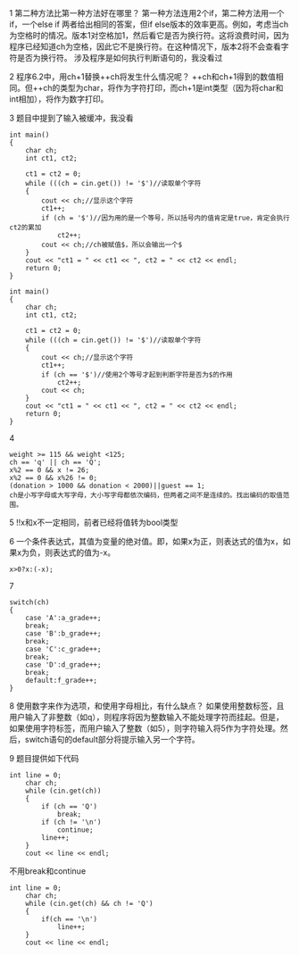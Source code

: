 1 第二种方法比第一种方法好在哪里？
第一种方法连用2个if，第二种方法用一个if，一个else if
两者给出相同的答案，但if else版本的效率更高。例如，考虑当ch为空格时的情况。版本1对空格加1，然后看它是否为换行符。这将浪费时间，因为程序已经知道ch为空格，因此它不是换行符。在这种情况下，版本2将不会查看字符是否为换行符。
涉及程序是如何执行判断语句的，我没看过

2 程序6.2中，用ch+1替换++ch将发生什么情况呢？
++ch和ch+1得到的数值相同。但++ch的类型为char，将作为字符打印，而ch+1是int类型（因为将char和int相加），将作为数字打印。

3 题目中提到了输入被缓冲，我没看
```
int main()
{
	char ch;
	int ct1, ct2;

	ct1 = ct2 = 0;
	while (((ch = cin.get()) != '$')//读取单个字符
	{
		cout << ch;//显示这个字符
		ct1++;
		if (ch = '$')//因为用的是一个等号，所以括号内的值肯定是true，肯定会执行ct2的累加
			ct2++;
		cout << ch;//ch被赋值$，所以会输出一个$
	}
	cout << "ct1 = " << ct1 << ", ct2 = " << ct2 << endl;
	return 0;
}
```

```
int main()
{
	char ch;
	int ct1, ct2;

	ct1 = ct2 = 0;
	while (((ch = cin.get()) != '$')//读取单个字符
	{
		cout << ch;//显示这个字符
		ct1++;
		if (ch == '$')//使用2个等号才起到判断字符是否为$的作用
			ct2++;
		cout << ch;
	}
	cout << "ct1 = " << ct1 << ", ct2 = " << ct2 << endl;
	return 0;
}
```

4 
```
weight >= 115 && weight <125;
ch == 'q' || ch == 'Q';
x%2 == 0 && x != 26;
x%2 == 0 && x%26 != 0;
(donation > 1000 && donation < 2000)||guest == 1;
ch是小写字母或大写字母，大小写字母都依次编码，但两者之间不是连续的。找出编码的取值范围。
```

5 !!x和x不一定相同，前者已经将值转为bool类型

6 一个条件表达式，其值为变量的绝对值。即，如果x为正，则表达式的值为x，如果x为负，则表达式的值为-x。
```
x>0?x:(-x);
```

7 
```
switch(ch)
{
	case 'A':a_grade++;
	break;
	case 'B':b_grade++;
	break;
	case 'C':c_grade++;
	break;
	case 'D':d_grade++;
	break;
	default:f_grade++;
}
```

8 使用数字来作为选项，和使用字母相比，有什么缺点？
如果使用整数标签，且用户输入了非整数（如q），则程序将因为整数输入不能处理字符而挂起。但是，如果使用字符标签，而用户输入了整数（如5），则字符输入将5作为字符处理。然后，switch语句的default部分将提示输入另一个字符。

9 题目提供如下代码
```
int line = 0;
	char ch;
	while (cin.get(ch))
	{
		if (ch == 'Q')
			break;
		if (ch != '\n')
			continue;
		line++;
	}
	cout << line << endl;
```
不用break和continue
```
int line = 0;
	char ch;
	while (cin.get(ch) && ch != 'Q')
	{
		if(ch == '\n')
			line++;
	}
	cout << line << endl;
```
